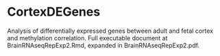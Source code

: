 # CortexDEGenes
Analysis of differentially expressed genes between adult and fetal cortex and methylation correlation. Full executable document at BrainRNAseqRepExp2.Rmd, expanded in BrainRNAseqRepExp2.pdf. 

